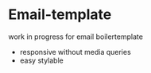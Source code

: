 # Email-template
work in progress for email boilertemplate
- responsive without media queries
- easy stylable
